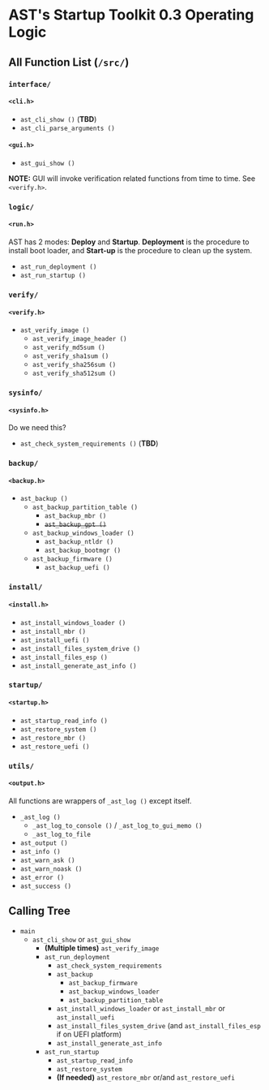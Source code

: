 # AST's Startup Toolkit 0.3 Operating Logic

## All Function List (`/src/`)

### `interface/`

#### `<cli.h>`

- `ast_cli_show ()` (**TBD**)
- `ast_cli_parse_arguments ()`

#### `<gui.h>`

- `ast_gui_show ()`

**NOTE:** GUI will invoke verification related functions from time to time. See `<verify.h>`.

### `logic/`

#### `<run.h>`

AST has 2 modes: **Deploy** and **Startup**. **Deployment** is the procedure to install boot loader, and **Start-up** is the procedure to clean up the system.

- `ast_run_deployment ()`
- `ast_run_startup ()`

### `verify/`

#### `<verify.h>`

- `ast_verify_image ()`
  - `ast_verify_image_header ()`
  - `ast_verify_md5sum ()`
  - `ast_verify_sha1sum ()`
  - `ast_verify_sha256sum ()`
  - `ast_verify_sha512sum ()`

### `sysinfo/`

#### `<sysinfo.h>`

Do we need this?

- `ast_check_system_requirements ()` (**TBD**)
### `backup/`

#### `<backup.h>`

- `ast_backup ()`
  - `ast_backup_partition_table ()`
    - `ast_backup_mbr ()`
    - ~~`ast_backup_gpt ()`~~
  - `ast_backup_windows_loader ()`
    - `ast_backup_ntldr ()`
    - `ast_backup_bootmgr ()`
  - `ast_backup_firmware ()`
    - `ast_backup_uefi ()`

### `install/`

#### `<install.h>`

- `ast_install_windows_loader ()`
- `ast_install_mbr ()`
- `ast_install_uefi ()`
- `ast_install_files_system_drive ()`
- `ast_install_files_esp ()`
- `ast_install_generate_ast_info ()`

### `startup/`

#### `<startup.h>`

- `ast_startup_read_info ()`
- `ast_restore_system ()`
- `ast_restore_mbr ()`
- `ast_restore_uefi ()`

### `utils/`

#### `<output.h>`

All functions are wrappers of `_ast_log ()` except itself.

- `_ast_log ()`
  - `_ast_log_to_console ()` / `_ast_log_to_gui_memo ()`
  - `_ast_log_to_file`
- `ast_output ()`
- `ast_info ()`
- `ast_warn_ask ()`
- `ast_warn_noask ()`
- `ast_error ()`
- `ast_success ()`

## Calling Tree

- `main`
  - `ast_cli_show` or `ast_gui_show`
    - **(Multiple times)** `ast_verify_image`
    - `ast_run_deployment`
      - `ast_check_system_requirements`
      - `ast_backup`
        - `ast_backup_firmware`
        - `ast_backup_windows_loader`
        - `ast_backup_partition_table`
      - `ast_install_windows_loader` or `ast_install_mbr` or `ast_install_uefi`
      - `ast_install_files_system_drive` (and `ast_install_files_esp` if on UEFI platform)
      - `ast_install_generate_ast_info`
    - `ast_run_startup`
      - `ast_startup_read_info`
      - `ast_restore_system`
      - **(If needed)** `ast_restore_mbr` or/and `ast_restore_uefi`
